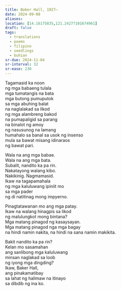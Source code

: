 ```yaml
---
title: Baker Hall, 1927–
date: 2024-09-08
aliases: 
location: [14.16175835,121.24277101674961]
draft: false
tags:
  - translations
  - poems
  - filipino
  - seedlings
  - buhian
sr-due: 2024-11-04
sr-interval: 32
sr-ease: 230
---
```

Tagamasid ka noon  
ng mga babaeng tulala  
mga tumatangis na bata  
mga butong pumuputok  
sa mga abuhing balat  
na naglalakad sa likod  
ng mga alambreng bakod  
na pumapaligid sa parang  
na binalot ng amoy  
ng nasusunog na lamang  
humahalo sa banal sa usok ng insenso  
mula sa bawat misang idinaraos  
ng bawat pari.

Wala na ang mga babae.  
Wala na ang mga bata.  
Subalit, nandito ka pa rin.  
Nakatayong walang kibo.  
Nakikinig. Nagmamasid.  
Ikaw na tagapamahala  
ng mga kaluluwang ipiniit mo  
sa mga pader  
ng di natitinag mong impyerno.

Pinagtatawanan mo ang mga patay.  
Ikaw na walang hinagpis sa likod  
ng malulungkot mong bintana?  
Mga matang pinagod ng kasaysayan.  
Mga matang pinagod nga mga bagay  
na hindi namin nakita,
na hindi na sana namin makikita.  

Bakit nandito ka pa rin?  
Kelan mo sasamahan  
ang sanlibong mga kaluluwang  
minsan naglakad sa loob  
ng iyong mga dingding?  
Ikaw, Baker Hall,  
ang pinakamatibay  
sa lahat ng halimaw na itinayo  
sa dibdib ng ina ko.